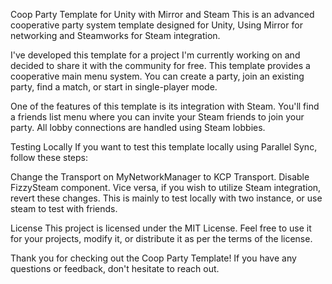 Coop Party Template for Unity with Mirror and Steam
This is an advanced cooperative party system template designed for Unity, Using Mirror for networking and Steamworks for Steam integration.

I've developed this template for a project I'm currently working on and decided to share it with the community for free. This template provides a cooperative main menu system. You can create a party, join an existing party, find a match, or start in single-player mode.

One of the features of this template is its integration with Steam. You'll find a friends list menu where you can invite your Steam friends to join your party. All lobby connections are handled using Steam lobbies.

Testing Locally
If you want to test this template locally using Parallel Sync, follow these steps:

Change the Transport on MyNetworkManager to KCP Transport.
Disable FizzySteam component.
Vice versa, if you wish to utilize Steam integration, revert these changes. This is mainly to test locally with two instance, or use steam to test with friends.

License
This project is licensed under the MIT License. Feel free to use it for your projects, modify it, or distribute it as per the terms of the license.

Thank you for checking out the Coop Party Template! If you have any questions or feedback, don't hesitate to reach out.
